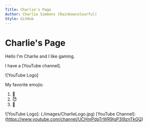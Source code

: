 ```yaml
---
Title: Charlie's Page
Author: Charlie Simmons (Rainbowcolourful)
Style: GitHub
---
```


# Charlie's Page

Hello I'm Charlie and I like gaming.

I have a [YouTube channel].

![YouTube Logo]

My favorite emojis: 
1. 🎉
2. 😈
3. 🍕


![YouTube Logo]: (./images/CharlieLogo.jpg)
[YouTube Channel]: (https://www.youtube.com/channel/UCHmPdpTrWR9lgP3I9znTkGQ)
